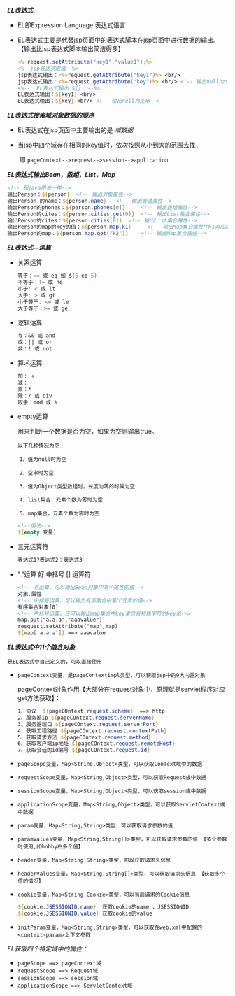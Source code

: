 ***EL表达式***

+ EL即Expression Language 表达式语言

+ EL表达式主要是代替jsp页面中的表达式脚本在jsp页面中进行数据的输出。【输出比jsp表达式脚本输出简洁得多】

  ```jsp
  <% request.setAttribute("key1","value1");%>
  <%--jsp表达式取值--%>
  jsp表达式输出：<%=request.getAttribute("key1")%> <br/>
  jsp表达式输出：<%=request.getAttribute("key")%> <br/> <!-- 输出null为null-->
  <%--  EL表达式输出 ${}  --%>
  EL表达式输出：${key1} <br/>
  EL表达式输出：${key} <br/> <!-- 输出null为空串-->
  ```

***EL表达式搜索域对象数据的顺序***

+ EL表达式在jsp页面中主要输出的是 *域数据*

+ 当jsp中四个域存在相同的key值时，依次按照从小到大的范围去找，

  ​		即 `pageContext-->request-->session-->application`

***EL表达式输出Bean，数组，List，Map***

```jsp
<!-- 和java用法一样-->    
输出Person：${person} 	<!-- 输出对象属性-->
输出Person 的name：${person.name} 	<!-- 输出普通属性-->
输出Person的phones：${person.phones[0]} 	<!-- 输出数组属性-->
输出Person的cites：${person.cities.get(0)} 	<!-- 输出List集合属性-->
输出Person的cites：${person.cities[0]} 	<!-- 输出List集合属性-->
输出Person的map的key的值：${person.map.k1} 	<!-- 输出Map集合属性中k1对应的value值-->
输出Person的map：${person.map.get("k2")} 	<!-- 输出Map集合属性-->
```

***EL表达式--运算***

+ 关系运算

  ```java
  等于：== 或 eq 如 ${5 eq 5}
  不等于：!= 或 ne
  小于: < 或 lt
  大于: > 或 gt
  小于等于: <= 或 le
  大于等于：>= 或 ge
  ```

+ 逻辑运算

  ```jsp
  与：&& 或 and
  或：|| 或 or
  非：! 或 not
  ```

+ 算术运算

  ```jsp
  加： +
  减：-
  乘：*
  除：/ 或 div
  取余：mod 或 %
  ```

+ empty运算

  用来判断一个数据是否为空，如果为空则输出true。

  `以下几种情况为空：`

  ​	`1、值为null时为空`

  ​	`2、空串时为空`

  ​	`3、值为Object类型数组时，长度为零的时候为空`

  ​	`4、list集合，元素个数为零时为空`

  ​	`5、map集合，元素个数为零时为空`

  ```jsp
  <!--用法-->
  ${empty 变量}
  ```

+ 三元运算符

  ```jsp
  表达式1?表达式2：表达式3
  ```

+ "."运算 好 中括号 [] 运算符

  ```jsp
  <!-- 点运算，可以输出Bean对象中某个属性的值-->
  对象.属性
  <!-- 中括号运算，可以输出有序集合中某个元素的值-->
  有序集合对象[0]
  <!-- 中括号运算，还可以输出map集合中key里含有特殊字符的key值-->
  map.put("a.a.a","aaavalue")
  resquest.setAttribute("map",map)
  ${map['a.a.a']} ==> aaavalue
  ```

***EL表达式中11个隐含对象***

`是EL表达式中自己定义的，可以直接使用`

+ `pageContext变量，是pageContextimpl类型，可以获取jsp中的9大内置对象`

  pageContext对象作用【大部分在request对象中，原理就是servlet程序对应get方法获取】：

  ```jsp
  1、协议	${pageCOntext.request.scheme}  ==> http
  2、服务器ip ${pageCOntext.request.serverName} 
  3、服务器端口 ${pageCOntext.request.serverPort}  
  4、获取工程路径 ${pageCOntext.request.contextPath}  
  5、获取请求方法 ${pageCOntext.request.method}  
  6、获取客户端ip地址 ${pageCOntext.request.remoteHost}  
  7、获取会话的id编号 ${pageCOntext.request.id}  
  ```

+ `pageScope变量，Map<String,Object>类型，可以获取ConText域中的数据`

+ `requestScope变量，Map<String,Object>类型，可以获取Request彧中数据`

+ `sessionScope变量，Map<String,Object>类型，可以获取session彧中数据`

+ `applicationScope变量，Map<String,Object>类型，可以获取ServletContext彧中数据`

+ `param变量，Map<String,String>类型，可以获取请求参数的值`

+ `paramValues变量，Map<String,String[]>类型，可以获取请求参数的值 【多个参数时使用,如hobby右多个值】`

+ `header变量，Map<String,String>类型，可以获取请求头信息`

+ `headerValues变量，Map<String,String[]>类型，可以获取请求头信息 【获取多个值的情况】`

+ `cookie变量，Map<String,Cookie>类型，可以当前请求的Cookie信息`

  ```jsp
  ${cookie.JSESSIONID.name}  获取cookie的name ，JSESSIONID 
  ${cookie.JSESSIONID.value} 获取cookie的value
  ```

  

+ `initParam变量，Map<String,String>类型，可以获取在web.xml中配置的 <context-param>上下文参数`

*EL获取四个特定域中的属性：*

+ `pageScope ==> pageContext域`
+ `requestScope ==> Request域`
+ `sessionScope ==> session域`
+ `applicationScope ==> ServletContext域`